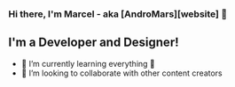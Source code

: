 ### Hi there, I'm Marcel - aka [AndroMars][website] 👋

## I'm a Developer and Designer!

- 🌱 I’m currently learning everything 🤣
- 👯 I’m looking to collaborate with other content creators



<br />
<br />


<!--
**AndroMars/AndroMars** is a ✨ _special_ ✨ repository because its `README.md` (this file) appears on your GitHub profile.

Here are some ideas to get you started:

- 🔭 I’m currently working on ...
- 🌱 I’m currently learning ...
- 👯 I’m looking to collaborate on ...
- 🤔 I’m looking for help with ...
- 💬 Ask me about ...
- 📫 How to reach me: ...
- 😄 Pronouns: ...
- ⚡ Fun fact: ...
-->
